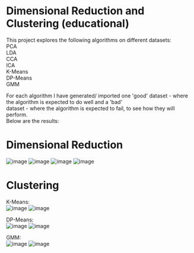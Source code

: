 # Dimensional Reduction and Clustering (educational)
 
This project explores the following algorithms on different datasets:  
PCA  
LDA  
CCA  
ICA  
K-Means  
DP-Means  
GMM  


For each algorithm I have generated/ imported one 'good' dataset - where the algorithm is expected to do well and a 'bad'  
dataset - where the algorithm is expected to fail, to see how they will perform.  
Below are the results:  

# Dimensional Reduction
![image](https://github.com/Shahar6/Unsupervised-Learning-ex1/assets/79195545/2ef7e14a-1b08-4cc7-9bb5-6151722f0418)
![image](https://github.com/Shahar6/Unsupervised-Learning-ex1/assets/79195545/de1c1cc9-438f-4051-bdd3-ecc560c826e9)
![image](https://github.com/Shahar6/Unsupervised-Learning-ex1/assets/79195545/c5066af1-df6e-4f25-9cbf-1df6cd77207f)
![image](https://github.com/Shahar6/Unsupervised-Learning-ex1/assets/79195545/cb9abcfd-fc2b-4509-a33c-8216b5d4e140)

# Clustering
K-Means:  
![image](https://github.com/Shahar6/Unsupervised-Learning-ex1/assets/79195545/5975b469-6b9d-4fad-9d0b-e4f17b18dd02)
![image](https://github.com/Shahar6/Unsupervised-Learning-ex1/assets/79195545/ab0d97e9-67ef-456a-a4b4-e3882dcedd89)

DP-Means:  
![image](https://github.com/Shahar6/Unsupervised-Learning-ex1/assets/79195545/69d3a065-a3bb-446f-bacc-b102b613eb03)
![image](https://github.com/Shahar6/Unsupervised-Learning-ex1/assets/79195545/ffbb710e-1729-4407-809e-cef30785eba3)

GMM:  
![image](https://github.com/Shahar6/Unsupervised-Learning-ex1/assets/79195545/aab6f2b0-3696-4759-ae84-3dda6b2b3916)
![image](https://github.com/Shahar6/Unsupervised-Learning-ex1/assets/79195545/641efdfc-23f2-453a-b205-cae5c5e5acfa)


